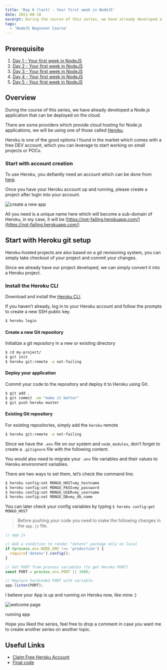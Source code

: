 ```yaml
---
title: 'Day 6 (last) - Your first week in NodeJS'
date: 2021-08-10
excerpt: During the course of this series, we have already developed a Node.js application that can be deployed on the cloud.
tags:
  - 'NodeJS Beginner Course'
---
```


## Prerequisite

1. [Day 1 - Your first week in NodeJS](/posts/day-1-your-first-week-in-nodejs/)
2. [Day 2 - Your first week in NodeJS](/posts/day-2-your-first-week-in-nodejs/)
3. [Day 3 - Your first week in NodeJS](/posts/day-3-your-first-week-in-nodejs/)
4. [Day 4 - Your first week in NodeJS](/posts/day-3-your-first-week-in-nodejs/)
5. [Day 5 - Your first week in NodeJS](/posts/day-5-your-first-week-in-nodejs/)

## Overview

During the course of this series, we have already developed a Node.js application that can be deployed on the cloud.

There are some providers which provide cloud hosting for Node.js applications, we will be using one of those called [Heroku](https://heroku.com/).

Heroku is one of the good options I found in the market which comes with a free DEV account, which you can leverage to start working on small projects or POCs.

### Start with account creation

To use Heroku, you defiantly need an account which can be done from [here](https://signup.heroku.com/login).

Once you have your Heroku account up and running, please create a project after login into your account.

![create a new app](/assets/images/UXERpk00V-1024x586.png "create a new app")

All you need is a unique name here which will become a sub-domain of Heroku, in my case, it will be [https://not-failing.herokuapp.com/](https://not-failing.herokuapp.com/)

## Start with Heroku git setup

Heroku-hosted projects are also based on a git revisioning system, you can simply take checkout of your project and commit your changes.

Since we already have our project developed, we can simply convert it into a Heroku project.

### Install the Heroku CLI

Download and install the [Heroku CLI](https://devcenter.heroku.com/articles/heroku-command-line).

If you haven’t already, log in to your Heroku account and follow the prompts to create a new SSH public key.

```bash
$ heroku login
```

#### Create a new Git repository

Initialize a git repository in a new or existing directory

```bash
$ cd my-project/
$ git init
$ heroku git:remote -a not-failing
```

#### Deploy your application

Commit your code to the repository and deploy it to Heroku using Git.

```bash
$ git add .
$ git commit -am "make it better"
$ git push heroku master
```

#### Existing Git repository

For existing repositories, simply add the `heroku` remote

```bash
$ heroku git:remote -a not-failing
```

Since we have the `.env` file on our system and `node_modules`, don’t forget to create a `.gitignore` file with the following content.

You would also need to migrate your `.env` file variables and their values to Heroku environment variables.

There are two ways to set them, let’s check the command line.

```bash
$ heroku config:set MONGO_HOST=my_hostname
$ heroku config:set MONGO_PASS=my_password
$ heroku config:set MONGO_USER=my_username
$ heroku config:set MONGO_DB=my_db_name
```

You can later check your config variables by typing `$ heroku config:get MONGO_HOST`

> Before pushing your code you need to make the following changes in the `app.js` file.

```js
// app.js

// Add a condition to render "dotenv" package only on local
if (process.env.NODE_ENV !== 'production') {
  require('dotenv').config();
}

// Get PORT from process variables (to get Heroku PORT)
const PORT = process.env.PORT || 3000;

// Replace hardcoded PORT with variable.
app.listen(PORT);
```

I believe your App is up and running on Heroku now, like mine :)

![welcome page](/assets/images/zQscyTFF-1024x645.png "welcome page")

running app

Hope you liked the series, feel free to drop a comment in case you want me to create another series on another topic.

## Useful Links

- [Claim Free Heroku Account](https://signup.heroku.com/login)
- [Final code](https://github.com/gsin11/NodeJS)
